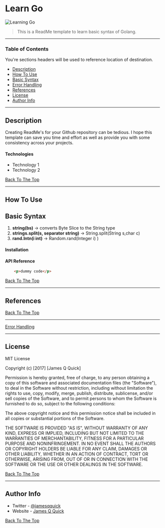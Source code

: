 # Learn Go

![Learning Go](https://mytrashcode.com/wp-content/webp-express/webp-images/doc-root/wp-content/uploads/2019/11/4.jpg.webp "Learning Go")

> This is a ReadMe template to learn basic syntax of Golang.

---

### Table of Contents
You're sections headers will be used to reference location of destination.

- [Description](#description)
- [How To Use](#how-to-use)
- [Basic Syntax](#basic-syntax)
- [Error Handling](#error-handling)
- [References](#references)
- [License](#license)
- [Author Info](#author-info)

---

## Description

Creating ReadMe's for your Github repository can be tedious.  I hope this template can save you time and effort as well as provide you with some consistency across your projects.

#### Technologies

- Technology 1
- Technology 2

[Back To The Top](#read-me-template)

---

## How To Use

## Basic Syntax

1) **string(bs)** -> converts Byte Slice to the String type
2) **strings.split(s, separator string)** ->  String.split(String s,char c)
3) **rand.Intn(i int)** -> Random.rand(Integer i)
)
#### Installation



#### API Reference

```html
    <p>dummy code</p>
```
[Back To The Top](#read-me-template)

---

## References
[Back To The Top](#read-me-template)

---
[Error Handling](#error-handling)

---


## License

MIT License

Copyright (c) [2017] [James Q Quick]

Permission is hereby granted, free of charge, to any person obtaining a copy
of this software and associated documentation files (the "Software"), to deal
in the Software without restriction, including without limitation the rights
to use, copy, modify, merge, publish, distribute, sublicense, and/or sell
copies of the Software, and to permit persons to whom the Software is
furnished to do so, subject to the following conditions:

The above copyright notice and this permission notice shall be included in all
copies or substantial portions of the Software.

THE SOFTWARE IS PROVIDED "AS IS", WITHOUT WARRANTY OF ANY KIND, EXPRESS OR
IMPLIED, INCLUDING BUT NOT LIMITED TO THE WARRANTIES OF MERCHANTABILITY,
FITNESS FOR A PARTICULAR PURPOSE AND NONINFRINGEMENT. IN NO EVENT SHALL THE
AUTHORS OR COPYRIGHT HOLDERS BE LIABLE FOR ANY CLAIM, DAMAGES OR OTHER
LIABILITY, WHETHER IN AN ACTION OF CONTRACT, TORT OR OTHERWISE, ARISING FROM,
OUT OF OR IN CONNECTION WITH THE SOFTWARE OR THE USE OR OTHER DEALINGS IN THE
SOFTWARE.

[Back To The Top](#read-me-template)

---

## Author Info

- Twitter - [@jamesqquick](https://twitter.com/jamesqquick)
- Website - [James Q Quick](https://jamesqquick.com)

[Back To The Top](#read-me-template)